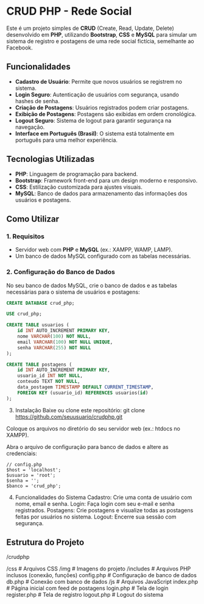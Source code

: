 # CRUD PHP - Rede Social

Este é um projeto simples de **CRUD** (Create, Read, Update, Delete) desenvolvido em **PHP**, utilizando **Bootstrap**, **CSS** e **MySQL** para simular um sistema de registro e postagens de uma rede social fictícia, semelhante ao Facebook.

## Funcionalidades
- **Cadastro de Usuário**: Permite que novos usuários se registrem no sistema.
- **Login Seguro**: Autenticação de usuários com segurança, usando hashes de senha.
- **Criação de Postagens**: Usuários registrados podem criar postagens.
- **Exibição de Postagens**: Postagens são exibidas em ordem cronológica.
- **Logout Seguro**: Sistema de logout para garantir segurança na navegação.
- **Interface em Português (Brasil)**: O sistema está totalmente em português para uma melhor experiência.

## Tecnologias Utilizadas
- **PHP**: Linguagem de programação para backend.
- **Bootstrap**: Framework front-end para um design moderno e responsivo.
- **CSS**: Estilização customizada para ajustes visuais.
- **MySQL**: Banco de dados para armazenamento das informações dos usuários e postagens.

## Como Utilizar
### 1. Requisitos
- Servidor web com **PHP** e **MySQL** (ex.: XAMPP, WAMP, LAMP).
- Um banco de dados MySQL configurado com as tabelas necessárias.

### 2. Configuração do Banco de Dados
No seu banco de dados MySQL, crie o banco de dados e as tabelas necessárias para o sistema de usuários e postagens:

```sql
CREATE DATABASE crud_php;

USE crud_php;

CREATE TABLE usuarios (
    id INT AUTO_INCREMENT PRIMARY KEY,
    nome VARCHAR(100) NOT NULL,
    email VARCHAR(100) NOT NULL UNIQUE,
    senha VARCHAR(255) NOT NULL
);

CREATE TABLE postagens (
    id INT AUTO_INCREMENT PRIMARY KEY,
    usuario_id INT NOT NULL,
    conteudo TEXT NOT NULL,
    data_postagem TIMESTAMP DEFAULT CURRENT_TIMESTAMP,
    FOREIGN KEY (usuario_id) REFERENCES usuarios(id)
);

```

3. Instalação
Baixe ou clone este repositório:
git clone https://github.com/seuusuario/crudphp.git

Coloque os arquivos no diretório do seu servidor web (ex.: htdocs no XAMPP).

Abra o arquivo de configuração para banco de dados e altere as credenciais:
```
// config.php
$host = 'localhost';
$usuario = 'root';
$senha = '';
$banco = 'crud_php';
```

4. Funcionalidades do Sistema
Cadastro: Crie uma conta de usuário com nome, email e senha.
Login: Faça login com seu e-mail e senha registrados.
Postagens: Crie postagens e visualize todas as postagens feitas por usuários no sistema.
Logout: Encerre sua sessão com segurança.


## Estrutura do Projeto
/crudphp

/css # Arquivos CSS
/img # Imagens do projeto
/includes # Arquivos PHP inclusos (conexão, funções)
config.php # Configuração de banco de dados
db.php # Conexão com banco de dados
/js # Arquivos JavaScript
index.php # Página inicial com feed de postagens
login.php # Tela de login
register.php # Tela de registro
logout.php # Logout do sistema
